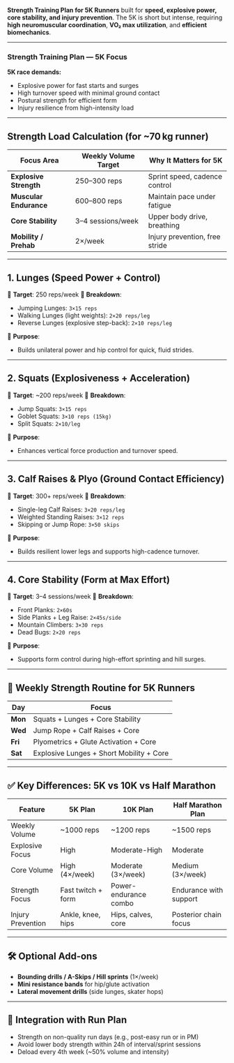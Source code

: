**Strength Training Plan for 5K Runners** built for **speed, explosive power, core stability, and injury prevention**. The 5K is short but intense, requiring **high neuromuscular coordination**, **VO₂ max utilization**, and **efficient biomechanics**.

---

### **Strength Training Plan — 5K Focus**

**5K race demands:**

* Explosive power for fast starts and surges
* High turnover speed with minimal ground contact
* Postural strength for efficient form
* Injury resilience from high-intensity load

---

## Strength Load Calculation (for \~70 kg runner)

| Focus Area             | Weekly Volume Target | Why It Matters for 5K          |
| ---------------------- | -------------------- | ------------------------------ |
| **Explosive Strength** | 250–300 reps         | Sprint speed, cadence control  |
| **Muscular Endurance** | 600–800 reps         | Maintain pace under fatigue    |
| **Core Stability**     | 3–4 sessions/week    | Upper body drive, breathing    |
| **Mobility / Prehab**  | 2×/week              | Injury prevention, free stride |

---

## 1. **Lunges (Speed Power + Control)**

🔹 **Target**: 250 reps/week
🔹 **Breakdown**:

* Jumping Lunges: `3×15 reps`
* Walking Lunges (light weights): `2×20 reps/leg`
* Reverse Lunges (explosive step-back): `2×10 reps/leg`

📌 **Purpose**:

* Builds unilateral power and hip control for quick, fluid strides.

---

## 2. **Squats (Explosiveness + Acceleration)**

🔹 **Target**: \~200 reps/week
🔹 **Breakdown**:

* Jump Squats: `3×15 reps`
* Goblet Squats: `3×10 reps (15kg)`
* Split Squats: `2×10/leg`

📌 **Purpose**:

* Enhances vertical force production and turnover speed.

---

## 3. **Calf Raises & Plyo (Ground Contact Efficiency)**

🔹 **Target**: 300+ reps/week
🔹 **Breakdown**:

* Single-leg Calf Raises: `3×20 reps/leg`
* Weighted Standing Raises: `3×12 reps`
* Skipping or Jump Rope: `3×50 skips`

📌 **Purpose**:

* Builds resilient lower legs and supports high-cadence turnover.

---

## 4. **Core Stability (Form at Max Effort)**

🔹 **Target**: 3–4 sessions/week
🔹 **Breakdown**:

* Front Planks: `2×60s`
* Side Planks + Leg Raise: `2×45s/side`
* Mountain Climbers: `3×30 reps`
* Dead Bugs: `2×20 reps`

📌 **Purpose**:

* Supports form control during high-effort sprinting and hill surges.

---

## 📅 Weekly Strength Routine for 5K Runners

| Day     | Focus                                    |
| ------- | ---------------------------------------- |
| **Mon** | Squats + Lunges + Core Stability         |
| **Wed** | Jump Rope + Calf Raises + Core           |
| **Fri** | Plyometrics + Glute Activation + Core    |
| **Sat** | Explosive Lunges + Short Mobility + Core |

---

## ✅ Key Differences: 5K vs 10K vs Half Marathon

| Feature           | 5K Plan            | 10K Plan              | Half Marathon Plan     |
| ----------------- | ------------------ | --------------------- | ---------------------- |
| Weekly Volume     | \~1000 reps        | \~1200 reps           | \~1500 reps            |
| Explosive Focus   | High               | Moderate-High         | Moderate               |
| Core Volume       | High (4×/week)     | Moderate (3×/week)    | Medium (3×/week)       |
| Strength Focus    | Fast twitch + form | Power-endurance combo | Endurance with support |
| Injury Prevention | Ankle, knee, hips  | Hips, calves, core    | Posterior chain focus  |

---

## 🛠️ Optional Add-ons

* **Bounding drills / A-Skips / Hill sprints** (1×/week)
* **Mini resistance bands** for hip/glute activation
* **Lateral movement drills** (side lunges, skater hops)

---

## 🔁 Integration with Run Plan

* Strength on non-quality run days (e.g., post-easy run or in PM)
* Avoid lower body strength within 24h of interval/sprint sessions
* Deload every 4th week (\~50% volume and intensity)
